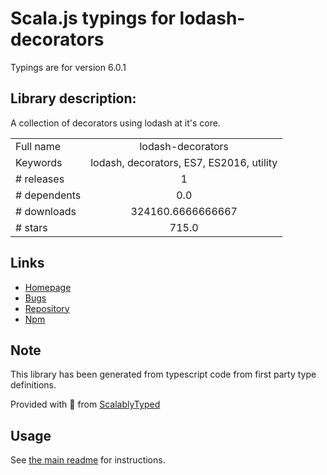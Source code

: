 
# Scala.js typings for lodash-decorators

Typings are for version 6.0.1

## Library description:
A collection of decorators using lodash at it's core.

|                    |                 |
| ------------------ | :-------------: |
| Full name          | lodash-decorators |
| Keywords           | lodash, decorators, ES7, ES2016, utility |
| # releases         | 1 |
| # dependents       | 0.0 |
| # downloads        | 324160.6666666667 |
| # stars            | 715.0 |

## Links
- [Homepage](https://github.com/steelsojka/lodash-decorators#readme)
- [Bugs](http://github.com/steelsojka/lodash-decorators/issues)
- [Repository](https://github.com/steelsojka/lodash-decorators)
- [Npm](https://www.npmjs.com/package/lodash-decorators)
    


## Note
This library has been generated from typescript code from first party type definitions.

Provided with :purple_heart: from [ScalablyTyped](https://github.com/oyvindberg/ScalablyTyped)

## Usage
See [the main readme](../../readme.md) for instructions.


